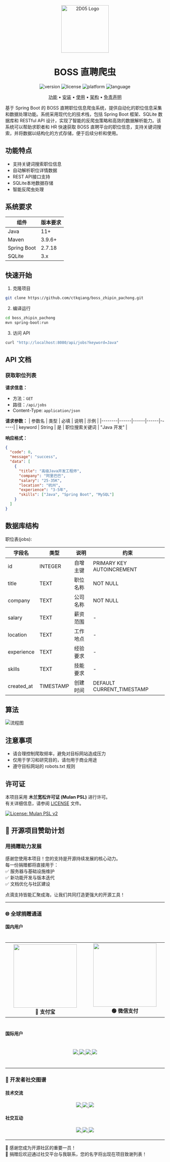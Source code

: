 
<div align="center">
  <img src="./assets/logo.svg" alt="2D05 Logo" width="150"/>
  <h1>BOSS 直聘爬虫</h1>
  <p>
    <img src="https://img.shields.io/badge/版本-1.0.0-blue.svg" alt="version"/>
    <img src="https://img.shields.io/badge/许可证-Mulan PSL-green.svg" alt="license"/>
    <img src="https://img.shields.io/badge/平台-MacOS%20%7C%20Linux | Windows-lightgrey.svg" alt="platform"/>
    <img src="https://img.shields.io/badge/语言-Java-orange.svg" alt="language"/>
    
  </p>
  <p>
    <a href="#功能特点">功能</a> •
    <a href="#安装方法">安装</a> •
    <a href="#使用方法">使用</a> •
    <a href="#系统架构">架构</a> •
    <a href="#免责声明">免责声明</a>
  </p>
</div>


基于 Spring Boot 的 BOSS 直聘职位信息爬虫系统，提供自动化的职位信息采集和数据处理功能。系统采用现代化的技术栈，包括 Spring Boot 框架、SQLite 数据库和 RESTful API 设计，实现了智能的反爬虫策略和高效的数据解析能力。该系统可以帮助求职者和 HR 快速获取 BOSS 直聘平台的职位信息，支持关键词搜索，并将数据以结构化的方式存储，便于后续分析和使用。


## 功能特点

- 支持关键词搜索职位信息
- 自动解析职位详情数据
- REST API接口支持
- SQLite本地数据存储
- 智能反爬虫处理

## 系统要求

| 组件        | 版本要求 |
| ----------- | -------- |
| Java        | 11+      |
| Maven       | 3.9.6+   |
| Spring Boot | 2.7.18   |
| SQLite      | 3.x      |


## 快速开始

1. 克隆项目
```bash
git clone https://github.com/ctkqiang/boss_zhipin_pachong.git
````

2. 编译运行

```bash
cd boss_zhipin_pachong
mvn spring-boot:run
```

3. 访问 API

```bash
curl "http://localhost:8080/api/jobs?keyword=Java"
```

## API 文档

### 获取职位列表

**请求信息：**

- 方法：`GET`
- 路径：`/api/jobs`
- Content-Type: `application/json`

**请求参数：**
| 参数名 | 类型 | 必填 | 说明 | 示例 |
|--------|------|------|------|------|
| keyword | String | 是 | 职位搜索关键词 | "Java 开发" |

**响应格式：**

```json
{
  "code": 0,
  "message": "success",
  "data": [
    {
      "title": "高级Java开发工程师",
      "company": "阿里巴巴",
      "salary": "25-35K",
      "location": "杭州",
      "experience": "3-5年",
      "skills": ["Java", "Spring Boot", "MySQL"]
    }
  ]
}
```


## 数据库结构

职位表(jobs):

| 字段名     | 类型      | 说明     | 约束                      |
| ---------- | --------- | -------- | ------------------------- |
| id         | INTEGER   | 自增主键 | PRIMARY KEY AUTOINCREMENT |
| title      | TEXT      | 职位名称 | NOT NULL                  |
| company    | TEXT      | 公司名称 | NOT NULL                  |
| salary     | TEXT      | 薪资范围 | -                         |
| location   | TEXT      | 工作地点 | -                         |
| experience | TEXT      | 经验要求 | -                         |
| skills     | TEXT      | 技能要求 | -                         |
| created_at | TIMESTAMP | 创建时间 | DEFAULT CURRENT_TIMESTAMP |


## 算法

![流程图](./doc/BOSS直聘爬虫系统流程.png)


## 注意事项

- 请合理控制爬取频率，避免对目标网站造成压力
- 仅用于学习和研究目的，请勿用于商业用途
- 遵守目标网站的 robots.txt 规则


## 许可证

本项目采用 **木兰宽松许可证 (Mulan PSL)** 进行许可。  
有关详细信息，请参阅 [LICENSE](LICENSE) 文件。

[![License: Mulan PSL v2](https://img.shields.io/badge/License-Mulan%20PSL%202-blue.svg)](http://license.coscl.org.cn/MulanPSL2)


## 🌟 开源项目赞助计划

### 用捐赠助力发展

感谢您使用本项目！您的支持是开源持续发展的核心动力。  
每一份捐赠都将直接用于：  
✅ 服务器与基础设施维护  
✅ 新功能开发与版本迭代  
✅ 文档优化与社区建设

点滴支持皆能汇聚成海，让我们共同打造更强大的开源工具！

---

### 🌐 全球捐赠通道

#### 国内用户

<div align="center" style="margin: 40px 0">

<div align="center">
<table>
<tr>
<td align="center" width="300">
<img src="https://github.com/ctkqiang/ctkqiang/blob/main/assets/IMG_9863.jpg?raw=true" width="200" />
<br />
<strong>🔵 支付宝</strong>
</td>
<td align="center" width="300">
<img src="https://github.com/ctkqiang/ctkqiang/blob/main/assets/IMG_9859.JPG?raw=true" width="200" />
<br />
<strong>🟢 微信支付</strong>
</td>
</tr>
</table>
</div>
</div>

#### 国际用户

<div align="center" style="margin: 40px 0">
  <a href="https://qr.alipay.com/fkx19369scgxdrkv8mxso92" target="_blank">
    <img src="https://img.shields.io/badge/Alipay-全球支付-00A1E9?style=flat-square&logo=alipay&logoColor=white&labelColor=008CD7">
  </a>
  
  <a href="https://ko-fi.com/F1F5VCZJU" target="_blank">
    <img src="https://img.shields.io/badge/Ko--fi-买杯咖啡-FF5E5B?style=flat-square&logo=ko-fi&logoColor=white">
  </a>
  
  <a href="https://www.paypal.com/paypalme/ctkqiang" target="_blank">
    <img src="https://img.shields.io/badge/PayPal-安全支付-00457C?style=flat-square&logo=paypal&logoColor=white">
  </a>
  
  <a href="https://donate.stripe.com/00gg2nefu6TK1LqeUY" target="_blank">
    <img src="https://img.shields.io/badge/Stripe-企业级支付-626CD9?style=flat-square&logo=stripe&logoColor=white">
  </a>
</div>

---

### 📌 开发者社交图谱

#### 技术交流

<div align="center" style="margin: 20px 0">
  <a href="https://github.com/ctkqiang" target="_blank">
    <img src="https://img.shields.io/badge/GitHub-开源仓库-181717?style=for-the-badge&logo=github">
  </a>
  
  <a href="https://stackoverflow.com/users/10758321/%e9%92%9f%e6%99%ba%e5%bc%ba" target="_blank">
    <img src="https://img.shields.io/badge/Stack_Overflow-技术问答-F58025?style=for-the-badge&logo=stackoverflow">
  </a>
  
  <a href="https://www.linkedin.com/in/ctkqiang/" target="_blank">
    <img src="https://img.shields.io/badge/LinkedIn-职业网络-0A66C2?style=for-the-badge&logo=linkedin">
  </a>
</div>

#### 社交互动

<div align="center" style="margin: 20px 0">
  <a href="https://www.instagram.com/ctkqiang" target="_blank">
    <img src="https://img.shields.io/badge/Instagram-生活瞬间-E4405F?style=for-the-badge&logo=instagram">
  </a>
  
  <a href="https://twitch.tv/ctkqiang" target="_blank">
    <img src="https://img.shields.io/badge/Twitch-技术直播-9146FF?style=for-the-badge&logo=twitch">
  </a>
  
  <a href="https://github.com/ctkqiang/ctkqiang/blob/main/assets/IMG_9245.JPG?raw=true" target="_blank">
    <img src="https://img.shields.io/badge/微信公众号-钟智强-07C160?style=for-the-badge&logo=wechat">
  </a>
</div>

---

🙌 感谢您成为开源社区的重要一员！  
💬 捐赠后欢迎通过社交平台与我联系，您的名字将出现在项目致谢列表！

